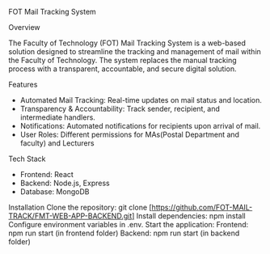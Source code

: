 FOT Mail Tracking System

Overview

The Faculty of Technology (FOT) Mail Tracking System is a web-based solution designed to streamline the tracking and management of mail within the Faculty of Technology. The system replaces the manual tracking process with a transparent, accountable, and secure digital solution.

Features
  - Automated Mail Tracking: Real-time updates on mail status and location.
  - Transparency & Accountability: Track sender, recipient, and intermediate handlers.
  - Notifications: Automated notifications for recipients upon arrival of mail.
  - User Roles: Different permissions for MAs(Postal Department and faculty) and Lecturers

Tech Stack
  - Frontend: React
  - Backend: Node.js, Express
  - Database: MongoDB

Installation
  Clone the repository: git clone [https://github.com/FOT-MAIL-TRACK/FMT-WEB-APP-BACKEND.git]
  Install dependencies: npm install
  Configure environment variables in .env.
  Start the application:
  Frontend: npm run start (in frontend folder)
  Backend: npm run start (in backend folder)

